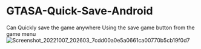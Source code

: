 # GTASA-Quick-Save-Android
Can Quickly save the game anywhere Using the save game button from the game menu
![Screenshot_20221007_202603_7cdd00a0e5a0661ca00770b5cb19f0d7](https://user-images.githubusercontent.com/96707062/194565661-64e1e484-7b7e-4e0b-9180-e13f360be1a1.jpg)
